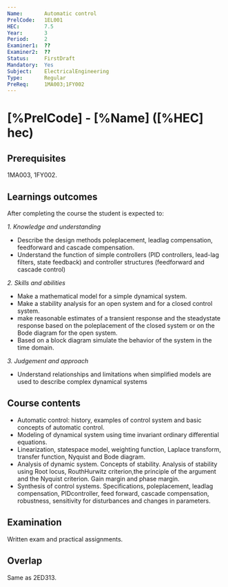 ```yaml
---
Name:       Automatic control
PrelCode:   1EL001
HEC:        7.5
Year:       3
Period:     2
Examiner1:  ??    
Examiner2:  ??
Status:     FirstDraft
Mandatory:  Yes
Subject:    ElectricalEngineering
Type:       Regular
PreReq:     1MA003;1FY002
---
```


# [%PrelCode] - [%Name] ([%HEC] hec)

## Prerequisites

1MA003, 1FY002.

## Learnings outcomes

After completing the course the student is expected to:

*1. Knowledge and understanding*

- Describe the design methods pole­placement, lead­lag compensation, feed­forward
and cascade compensation.
- Understand the function of simple controllers (PID controllers, lead-lag filters, state feedback) and controller structures (feedforward and cascade control)

*2.	Skills and abilities*

- Make a mathematical model for a simple dynamical system.
- Make a stability analysis for an open system and for a closed control
system.
- make reasonable estimates of a transient response and the steady­state
response based on the pole­placement of the closed system or on the Bode
diagram for the open system. 
- Based on a block diagram simulate the behavior of the system in the time domain.

*3.	Judgement and approach*

- Understand relationships and limitations when simplified models are used to describe complex dynamical systems

## Course contents

- Automatic control: history, examples of control system and basic concepts of automatic control.
- Modeling of dynamical system using time invariant ordinary differential equations.
- Linearization, state­space model, weighting function, Laplace transform, transfer function, Nyquist­ and Bode diagram.
- Analysis of dynamic system. Concepts of stability. Analysis of stability using Root locus, Routh­Hurwitz criterion,the principle of the argument and the Nyquist criterion. Gain margin and phase margin.
- Synthesis of control systems. Specifications, pole­placement, lead­lag compensation, PID­controller, feed forward, cascade compensation, robustness, sensitivity for disturbances and changes in parameters.

## Examination

Written exam and practical assignments.

## Overlap

Same as 2ED313.